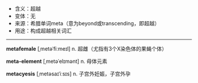 - <span class="definition">含义：超越</span>
- <span class="definition">变体：无</span>
- <span class="definition">来源：希腊单词meta（意为beyond或transcending，即超越）</span>
- <span class="definition">用途：构成超越相关词汇</span>

---

<span class="vocabulary">**metafemale**</span> [ˌmetəˈfiːmeɪl] n. 超雌（尤指有3个X染色体的果蝇个体）

<span class="vocabulary">**meta-element**</span> [ˌmetəˈelɪmənt] n. 母体元素

<span class="vocabulary">**metacyesis**</span> [ˌmetəsaɪˈiːsɪs] n. 子宫外妊娠，子宫外孕

